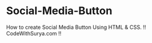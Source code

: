 # Social-Media-Button
How to create Social Media Button Using HTML &amp; CSS. !! CodeWithSurya.com !!

